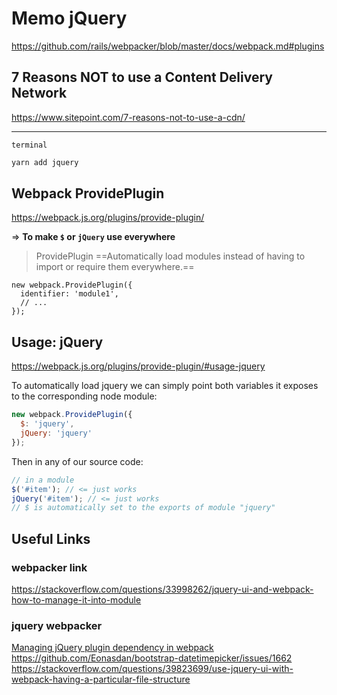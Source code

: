 # Memo jQuery

https://github.com/rails/webpacker/blob/master/docs/webpack.md#plugins

## 7 Reasons NOT to use a Content Delivery Network
https://www.sitepoint.com/7-reasons-not-to-use-a-cdn/

---


`terminal`
```bash
yarn add jquery
```

## Webpack ProvidePlugin

https://webpack.js.org/plugins/provide-plugin/

=> **To make `$` or `jQuery` use everywhere**
> ProvidePlugin
> ==Automatically load modules instead of having to import or require them everywhere.==
> 
>
```
new webpack.ProvidePlugin({
  identifier: 'module1',
  // ...
});
```

## Usage: jQuery
https://webpack.js.org/plugins/provide-plugin/#usage-jquery

To automatically load jquery we can simply point both variables it exposes to the corresponding node module:

```js
new webpack.ProvidePlugin({
  $: 'jquery',
  jQuery: 'jquery'
});
```
Then in any of our source code:

```js
// in a module
$('#item'); // <= just works
jQuery('#item'); // <= just works
// $ is automatically set to the exports of module "jquery"
```

## Useful Links
### webpacker link
https://stackoverflow.com/questions/33998262/jquery-ui-and-webpack-how-to-manage-it-into-module

### jquery webpacker
[Managing jQuery plugin dependency in webpack](https://stackoverflow.com/questions/28969861/managing-jquery-plugin-dependency-in-webpack)
https://github.com/Eonasdan/bootstrap-datetimepicker/issues/1662
https://stackoverflow.com/questions/39823699/use-jquery-ui-with-webpack-having-a-particular-file-structure